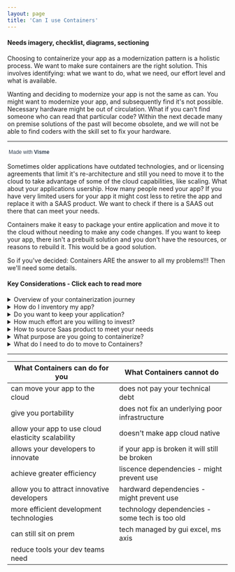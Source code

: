 ```yaml
---
layout: page
title: 'Can I use Containers'
---
```


#### Needs imagery, checklist, diagrams, sectioning 

Choosing to containerize your app as a modernization pattern is a holistic process. We want to make sure containers are the right solution. This involves identifying: what we want to do, what we need, our effort level and what is available. 

Wanting and deciding to modernize your app is not the same as can. You might want to modernize your app, and subsequently find it's not possible. Necessary hardware might be out of circulation. What if you can't find someone who can read that particular code? Within the next decade many on premise solutions of the past will become obsolete, and we will not be able to find coders with the skill set to fix your hardware. 

<hr />
<script src="//my.visme.co/visme-embed.js"></script><div class="visme_d" data-url="01yz0nd1-untitled-project" data-w="800" data-h="400" data-domain="my"></div><p style="width:142px !important;border-radius:3px !important;padding:3px !important;font-size:12px !important;font-family:Arial, sans-serif !important;color:#314152 !important;white-space:nowrap !important">Made with <a href="https://www.visme.co/?vc=Made-With-Visme&amp;utm_medium=Embed" target="_blank" rel="noreferrer" style="font-weight:600 !important;text-decoration:none !important;font-size:12px !important;font-family:Arial, sans-serif !important;color:#314152 !important;white-space:nowrap !important">Visme</a></p>

Sometimes older applications have outdated technologies, and or licensing agreements that limit it's re-architecture and still you need to move it to the cloud to take advantage of some of the cloud capabilities, like scaling. What about your applications usership. How many people need your app?  If you have very limited users for your app it might cost less to retire the app and replace it with a SAAS product. We want to check if there is a SAAS out there that can meet your needs.  

Containers make it easy to package your entire application and move it to the cloud without needing to make any code changes. If you want to keep your app, there isn't a prebuilt solution and you don't have the resources, or reasons to rebuild it. This would be a good solution.  

So if you've decided: Containers ARE the answer to all my problems!!! Then we'll need some details. 

#### Key Considerations - Click each to read more

<details>
  <summary markdown="span">Overview of your containerization journey</summary>
<p>
This is where I can create and put a user journey
</p>
</details>

<details>
  <summary markdown="span">How do I inventory my app?</summary>
<p>
[add checklist of items]</p>
</details>

<details>
  <summary markdown="span">Do you want to keep your application?</summary>
<p>
Figure out something</p>
</details>

<details>
  <summary markdown="span">How much effort are you willing to invest?</summary>
<p>
How much work and effort are you able to invest? Containers are a great solution if you don't have the ability or resources to totally overhaul your app. With a container solution you'll have the ability to modernize your app enough to move it to the cloud and have access to cloud capabilities. It will not be cloud native, but it's a step in the right direction. Containers are also a great way to start your modernization, and then you can come back to the containerized app at a future date to see if you want to further enhance its cloud capabilities.  </p>
</details>

<details>
  <summary markdown="span">How to source Saas product to meet your needs</summary>
<p>
<p>
Software as a service (SAAS) is an application distribution model where the software is hosted, maintained and updated by a third-party provider on their own servers and made available to organizations or individuals to be used over the internet. Examples of providers are AWS & Azure. Popular examples of Saas products are: gmail, google drive and nearly every software that runs on your browser and is targeted to the end user.  
<p>
<strong> How can Saas help you? </strong>
SaaS frees organizations like yours of the burden of hardware and software license acquisitions, and removes the need for managing software. This model enables you to “rent” an application as you us and minimizes your IT needs. 
A variety of licensing models give you better budget planning options. The pay-as-you-go model allows you to keep your operational expenses in proportion your growth. 
As a cloud application saas are easily scaled up or down with minimal costs. When your business grows or decreases you don’t have to worry much about acquisitions and implementations of hardware. 
<p>
<strong> Key Questions: </strong>
<br>
1. What are the benefits you expect to get from the intended saas model. Detail the benefits you expect to get from your saas. What are the must-haves and nice-to-haves? 

<hr />
<table>
<td>
  <tr>
    <td>What the Must Haves</td>
    <td> What are the Nice to Haves</td>
  </tr>
  <tr>
    <td>What the Must Haves</td>
    <td> What are the Nice to Haves</td>
  </tr>
</td>
</table>
<p>
2. Is it a real SaaS? Real SaaS solutions usually just need a browser to run, and everything else is done in the cloud. 
There are hybrid solutions that might end up costing you more in the long run. The following list mentions additional work they could ask from you:  
* install special client software on, or  
* needs you to keep parts of the application on-premise,  
* And others where you need to add other products 


3. Browsers and Mobility.  
* Browers: You want to think about your saas behavior in different browsers. We can't foresee the future, but think about how different products work in Chrome vs Explorer.  
* Devices: Test or review the saas product on andriod and ios devices. It would be rare to be able to determine which product your end user will have.  
* Responsive: Is your application simple enough that your user will use their mobile device? Or is it intensive/extensive enough that they will only use desktop. Unless you answer definitively to these two questions, you may need to have a responsive/ adaptive design.  

4. Exit Strategy 
Digital advances can cause industry giants can become obsolete overnight. You want to make sure that you can protect your application as technology and trends change.  
* Can you remove your data if needed? In what format? Get it in writing 
* Will they keep a copy of your data? Is that a violation of your privacy regulations?  
* Is it open source? This will allow anyone to be able to edit, fix your code later.  

5. Saas provider support 
Read reviews to see how well their support service is.  
</p>
</details>

<details>
  <summary markdown="span">What purpose are you going to containerize?</summary>
<p>
[have to, jumpstart, temp solution]</p>
</details>

<details>
  <summary markdown="span">What do I need to do to move to Containers?</summary>
<p>
[checklist of next steps]</p>
</details>



- - -

| What Containers can do for you    | What Containers cannot do |
| ---------------------------------- | -------------------------- |
|  can move your app to the cloud              | does not pay your technical debt  |
|  give you portability                        | does not fix an underlying poor infrastructure |
|  allow your app to use cloud elasticity scalability | doesn't make app cloud native |
|  allows your developers to innovate          | if your app is broken it will still be broken |
|  achieve greater efficiency                  | liscence dependencies - might prevent use |
|  allow you to attract innovative developers  | hardward dependencies - might prevent use |
|  more efficient development technologies     | technology dependencies - some tech is too old |
|  can still sit on prem                       | tech managed by gui excel, ms axis |
|  reduce tools your dev teams need            |        |



